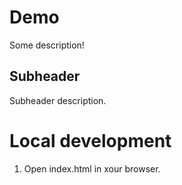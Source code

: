 # Demo

Some description!

## Subheader

Subheader description.

# Local development

1. Open index.html in xour browser.
